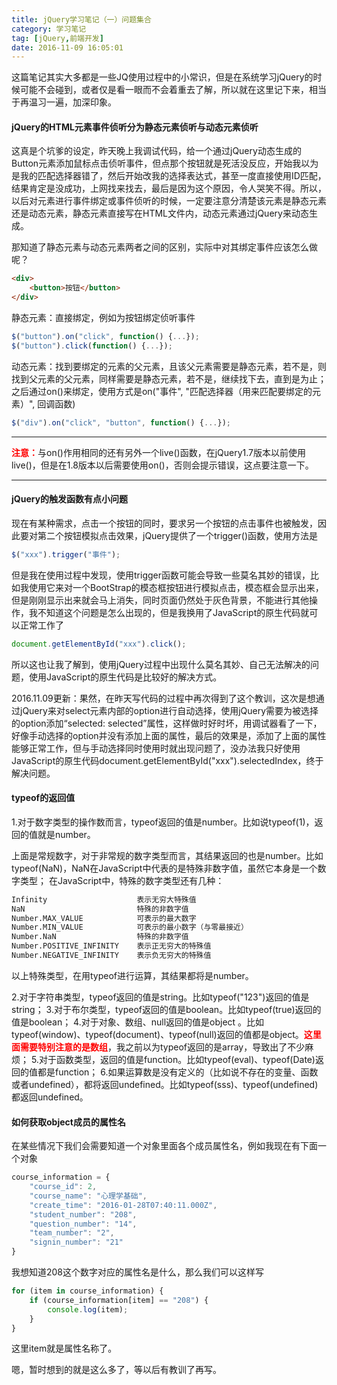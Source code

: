 ```yaml
---
title: jQuery学习笔记（一）问题集合
category: 学习笔记
tag: [jQuery,前端开发]
date: 2016-11-09 16:05:01
---
```


这篇笔记其实大多都是一些JQ使用过程中的小常识，但是在系统学习jQuery的时候可能不会碰到，或者仅是看一眼而不会着重去了解，所以就在这里记下来，相当于再温习一遍，加深印象。<!--more-->

#### jQuery的HTML元素事件侦听分为静态元素侦听与动态元素侦听
这真是个坑爹的设定，昨天晚上我调试代码，给一个通过jQuery动态生成的Button元素添加鼠标点击侦听事件，但点那个按钮就是死活没反应，开始我以为是我的匹配选择器错了，然后开始改我的选择表达式，甚至一度直接使用ID匹配，结果肯定是没成功，上网找来找去，最后是因为这个原因，令人哭笑不得。所以，以后对元素进行事件绑定或事件侦听的时候，一定要注意分清楚该元素是静态元素还是动态元素，静态元素直接写在HTML文件内，动态元素通过jQuery来动态生成。

那知道了静态元素与动态元素两者之间的区别，实际中对其绑定事件应该怎么做呢？
``` html
<div>
    <button>按钮</button>
</div>
```
静态元素：直接绑定，例如为按钮绑定侦听事件
``` JavaScript
$("button").on("click", function() {...});
$("button").click(function() {...});
```
动态元素：找到要绑定的元素的父元素，且该父元素需要是静态元素，若不是，则找到父元素的父元素，同样需要是静态元素，若不是，继续找下去，直到是为止；之后通过on()来绑定，使用方式是on("事件", "匹配选择器（用来匹配要绑定的元素）", 回调函数)
``` JavaScript
$("div").on("click", "button", function() {...});
```
___
<span style="color: red; font-weight: bold">注意：</span>与on()作用相同的还有另外一个live()函数，在jQuery1.7版本以前使用live()，但是在1.8版本以后需要使用on()，否则会提示错误，这点要注意一下。
___
#### jQuery的触发函数有点小问题
现在有某种需求，点击一个按钮的同时，要求另一个按钮的点击事件也被触发，因此要对第二个按钮模拟点击效果，jQuery提供了一个trigger()函数，使用方法是
``` JavaScript
$("xxx").trigger("事件");
```
但是我在使用过程中发现，使用trigger函数可能会导致一些莫名其妙的错误，比如我使用它来对一个BootStrap的模态框按钮进行模拟点击，模态框会显示出来，但是刚刚显示出来就会马上消失，同时页面仍然处于灰色背景，不能进行其他操作，我不知道这个问题是怎么出现的，但是我换用了JavaScript的原生代码就可以正常工作了
``` JavaScript
document.getElementById("xxx").click();
```
所以这也让我了解到，使用jQuery过程中出现什么莫名其妙、自己无法解决的问题，使用JavaScript的原生代码是比较好的解决方式。

2016.11.09更新：果然，在昨天写代码的过程中再次得到了这个教训，这次是想通过jQuery来对select元素内部的option进行自动选择，使用jQuery需要为被选择的option添加“selected: selected”属性，这样做时好时坏，用调试器看了一下，好像手动选择的option并没有添加上面的属性，最后的效果是，添加了上面的属性能够正常工作，但与手动选择同时使用时就出现问题了，没办法我只好使用JavaScript的原生代码document.getElementById("xxx").selectedIndex，终于解决问题。

#### typeof的返回值
1.对于数字类型的操作数而言，typeof返回的值是number。比如说typeof(1)，返回的值就是number。

上面是常规数字，对于非常规的数字类型而言，其结果返回的也是number。比如typeof(NaN)，NaN在JavaScript中代表的是特殊非数字值，虽然它本身是一个数字类型；
在JavaScript中，特殊的数字类型还有几种：
``` bash
Infinity                    表示无穷大特殊值
NaN                         特殊的非数字值
Number.MAX_VALUE            可表示的最大数字
Number.MIN_VALUE            可表示的最小数字（与零最接近）
Number.NaN                  特殊的非数字值
Number.POSITIVE_INFINITY    表示正无穷大的特殊值
Number.NEGATIVE_INFINITY    表示负无穷大的特殊值
```
以上特殊类型，在用typeof进行运算，其结果都将是number。

2.对于字符串类型，typeof返回的值是string。比如typeof("123")返回的值是string；
3.对于布尔类型，typeof返回的值是boolean。比如typeof(true)返回的值是boolean；
4.对于对象、数组、null返回的值是object 。比如typeof(window)、typeof(document)、typeof(null)返回的值都是object。<span style="color: red; font-weight: bold">这里面需要特别注意的是数组</span>，我之前以为typeof返回的是array，导致出了不少麻烦；
5.对于函数类型，返回的值是function。比如typeof(eval)、typeof(Date)返回的值都是function；
6.如果运算数是没有定义的（比如说不存在的变量、函数或者undefined），都将返回undefined。比如typeof(sss)、typeof(undefined)都返回undefined。

#### 如何获取object成员的属性名
在某些情况下我们会需要知道一个对象里面各个成员属性名，例如我现在有下面一个对象
``` JavaScript
course_information = {
    "course_id": 2,
    "course_name": "心理学基础",
    "create_time": "2016-01-28T07:40:11.000Z",
    "student_number": "208",
    "question_number": "14",
    "team_number": "2",
    "signin_number": "21"
}
```
我想知道208这个数字对应的属性名是什么，那么我们可以这样写
``` JavaScript
for (item in course_information) {
    if (course_information[item] == "208") {
        console.log(item);
    }
}
```
这里item就是属性名称了。

嗯，暂时想到的就是这么多了，等以后有教训了再写。